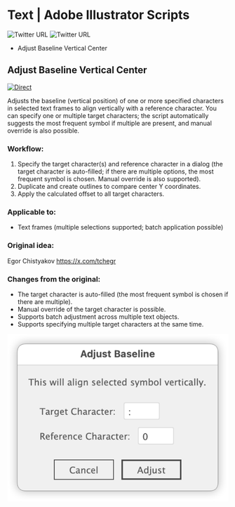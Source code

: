 # Text | Adobe Illustrator Scripts

![Twitter URL](https://img.shields.io/twitter/url?label=%40DTP_Transit&style=social&url=https%3A%2F%2Ftwitter.com%2FDTP_Tranist) ![Twitter URL](https://img.shields.io/twitter/url?label=%40swwwitch&style=social&url=https%3A%2F%2Ftwitter.com%2Fswwwitch)

- Adjust Baseline Vertical Center

## Adjust Baseline Vertical Center

[![Direct](https://img.shields.io/badge/Direct%20Link-AdjustBaselineVerticalCenter.jsx-FFcc00.svg)](https://github.com/swwwitch/illustrator-scripts/blob/b62f2d91d5347a0c1208b9d92bd44a98e8d90938/jsx/AdjustBaselineVerticalCenter.jsx)

Adjusts the baseline (vertical position) of one or more specified characters in selected text frames to align vertically with a reference character. You can specify one or multiple target characters; the script automatically suggests the most frequent symbol if multiple are present, and manual override is also possible.

### Workflow:

1.	Specify the target character(s) and reference character in a dialog (the target character is auto-filled; if there are multiple options, the most frequent symbol is chosen. Manual override is also supported).
2.	Duplicate and create outlines to compare center Y coordinates.
3.	Apply the calculated offset to all target characters.

### Applicable to:

- Text frames (multiple selections supported; batch application possible)

### Original idea:

Egor Chistyakov https://x.com/tchegr

### Changes from the original:

- The target character is auto-filled (the most frequent symbol is chosen if there are multiple).
- Manual override of the target character is possible.
- Supports batch adjustment across multiple text objects.
- Supports specifying multiple target characters at the same time.

![](../png-en/ss-536-392-72-20250704-053323.png)


